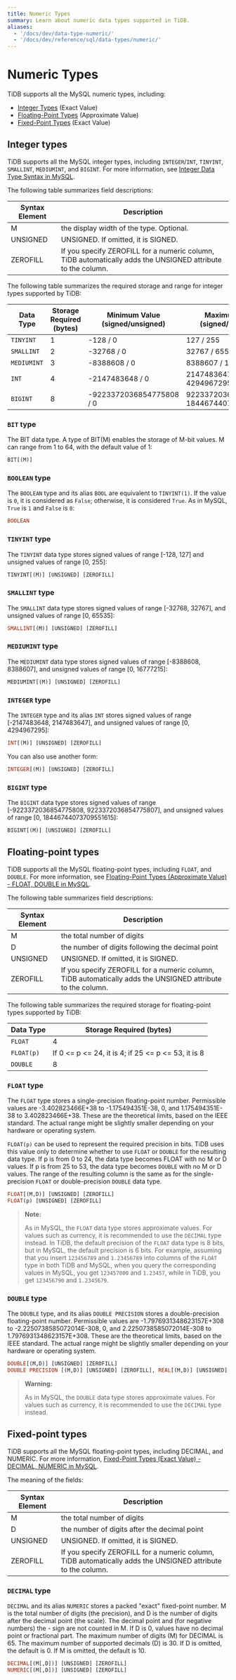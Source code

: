 ```yaml
---
title: Numeric Types
summary: Learn about numeric data types supported in TiDB.
aliases:
  - '/docs/dev/data-type-numeric/'
  - '/docs/dev/reference/sql/data-types/numeric/'
---
```


# Numeric Types

TiDB supports all the MySQL numeric types, including:

+ [Integer Types](#integer-types) (Exact Value)
+ [Floating-Point Types](#floating-point-types) (Approximate Value)
+ [Fixed-Point Types](#fixed-point-types) (Exact Value)

## Integer types

TiDB supports all the MySQL integer types, including `INTEGER`/`INT`, `TINYINT`, `SMALLINT`, `MEDIUMINT`, and `BIGINT`. For more information, see [Integer Data Type Syntax in MySQL](https://dev.mysql.com/doc/refman/5.7/en/integer-types.html).

The following table summarizes field descriptions:

| Syntax Element | Description                                                                                                 |
| -------------- | ----------------------------------------------------------------------------------------------------------- |
| M              | the display width of the type. Optional.                                                                    |
| UNSIGNED       | UNSIGNED. If omitted, it is SIGNED.                                                                         |
| ZEROFILL       | If you specify ZEROFILL for a numeric column, TiDB automatically adds the UNSIGNED attribute to the column. |

The following table summarizes the required storage and range for integer types supported by TiDB:

| Data Type   | Storage Required (bytes) | Minimum Value (signed/unsigned) | Maximum value (signed/unsigned)            |
| ----------- | ------------------------ | ------------------------------- | ------------------------------------------ |
| `TINYINT`   | 1                        | -128 / 0                        | 127 / 255                                  |
| `SMALLINT`  | 2                        | -32768 / 0                      | 32767 / 65535                              |
| `MEDIUMINT` | 3                        | -8388608 / 0                    | 8388607 / 16777215                         |
| `INT`       | 4                        | -2147483648 / 0                 | 2147483647 / 4294967295                    |
| `BIGINT`    | 8                        | -9223372036854775808 / 0        | 9223372036854775807 / 18446744073709551615 |

### `BIT` type

The BIT data type. A type of BIT(M) enables the storage of M-bit values. M can range from 1 to 64, with the default value of 1:

```sql
BIT[(M)]
```

### `BOOLEAN` type

The `BOOLEAN` type and its alias `BOOL` are equivalent to `TINYINT(1)`. If the value is `0`, it is considered as `False`; otherwise, it is considered `True`. As in MySQL, `True` is `1` and `False` is `0`:

```sql
BOOLEAN
```

### `TINYINT` type

The `TINYINT` data type stores signed values of range [-128, 127] and unsigned values of range [0, 255]:

```sql
TINYINT[(M)] [UNSIGNED] [ZEROFILL]
```

### `SMALLINT` type

The `SMALLINT` data type stores signed values of range [-32768, 32767], and unsigned values of range [0, 65535]:

```sql
SMALLINT[(M)] [UNSIGNED] [ZEROFILL]
```

### `MEDIUMINT` type

The `MEDIUMINT` data type stores signed values of range [-8388608, 8388607], and unsigned values of range [0, 16777215]:

```sql
MEDIUMINT[(M)] [UNSIGNED] [ZEROFILL]
```

### `INTEGER` type

The `INTEGER` type and its alias `INT` stores signed values of range [-2147483648, 2147483647], and unsigned values of range [0, 4294967295]:

```sql
INT[(M)] [UNSIGNED] [ZEROFILL]
```

You can also use another form:

```sql
INTEGER[(M)] [UNSIGNED] [ZEROFILL]
```

### `BIGINT` type

The `BIGINT` data type stores signed values of range [-9223372036854775808, 9223372036854775807], and unsigned values of range [0, 18446744073709551615]:

```sql
BIGINT[(M)] [UNSIGNED] [ZEROFILL]
```

## Floating-point types

TiDB supports all the MySQL floating-point types, including `FLOAT`, and `DOUBLE`. For more information, see [Floating-Point Types (Approximate Value) - FLOAT, DOUBLE in MySQL](https://dev.mysql.com/doc/refman/5.7/en/floating-point-types.html).

The following table summarizes field descriptions:

| Syntax Element | Description                                                                                                 |
| -------------- | ----------------------------------------------------------------------------------------------------------- |
| M              | the total number of digits                                                                                  |
| D              | the number of digits following the decimal point                                                            |
| UNSIGNED       | UNSIGNED. If omitted, it is SIGNED.                                                                         |
| ZEROFILL       | If you specify ZEROFILL for a numeric column, TiDB automatically adds the UNSIGNED attribute to the column. |

The following table summarizes the required storage for floating-point types supported by TiDB:

| Data Type  | Storage Required (bytes)                            |
| ---------- | --------------------------------------------------- |
| `FLOAT`    | 4                                                   |
| `FLOAT(p)` | If 0 <= p <= 24, it is 4; if 25 <= p <= 53, it is 8 |
| `DOUBLE`   | 8                                                   |

### `FLOAT` type

The `FLOAT` type stores a single-precision floating-point number. Permissible values are -3.402823466E+38 to -1.175494351E-38, 0, and 1.175494351E-38 to 3.402823466E+38. These are the theoretical limits, based on the IEEE standard. The actual range might be slightly smaller depending on your hardware or operating system.

`FLOAT(p)` can be used to represent the required precision in bits. TiDB uses this value only to determine whether to use `FLOAT` or `DOUBLE` for the resulting data type. If p is from 0 to 24, the data type becomes FLOAT with no M or D values. If p is from 25 to 53, the data type becomes `DOUBLE` with no M or D values. The range of the resulting column is the same as for the single-precision `FLOAT` or double-precision `DOUBLE` data type.

```sql
FLOAT[(M,D)] [UNSIGNED] [ZEROFILL]
FLOAT(p) [UNSIGNED] [ZEROFILL]
```

> **Note:**
> 
> As in MySQL, the `FLOAT` data type stores approximate values. For values such as currency, it is recommended to use the `DECIMAL` type instead. In TiDB, the default precision of the `FLOAT` data type is 8 bits, but in MySQL, the default precision is 6 bits. For example, assuming that you insert `123456789` and `1.23456789` into columns of the `FLOAT` type in both TiDB and MySQL, when you query the corresponding values in MySQL, you get `123457000` and `1.23457`, while in TiDB, you get `123456790` and `1.2345679`.

### `DOUBLE` type

The `DOUBLE` type, and its alias `DOUBLE PRECISION` stores a double-precision floating-point number. Permissible values are -1.7976931348623157E+308 to -2.2250738585072014E-308, 0, and 2.2250738585072014E-308 to 1.7976931348623157E+308. These are the theoretical limits, based on the IEEE standard. The actual range might be slightly smaller depending on your hardware or operating system.

```sql
DOUBLE[(M,D)] [UNSIGNED] [ZEROFILL]
DOUBLE PRECISION [(M,D)] [UNSIGNED] [ZEROFILL], REAL[(M,D)] [UNSIGNED] [ZEROFILL]
```

> **Warning:**
> 
> As in MySQL, the `DOUBLE` data type stores approximate values. For values such as currency, it is recommended to use the `DECIMAL` type instead.

## Fixed-point types

TiDB supports all the MySQL floating-point types, including DECIMAL, and NUMERIC. For more information, [Fixed-Point Types (Exact Value) - DECIMAL, NUMERIC in MySQL](https://dev.mysql.com/doc/refman/5.7/en/fixed-point-types.html).

The meaning of the fields:

| Syntax Element | Description                                                                                                 |
| -------------- | ----------------------------------------------------------------------------------------------------------- |
| M              | the total number of digits                                                                                  |
| D              | the number of digits after the decimal point                                                                |
| UNSIGNED       | UNSIGNED. If omitted, it is SIGNED.                                                                         |
| ZEROFILL       | If you specify ZEROFILL for a numeric column, TiDB automatically adds the UNSIGNED attribute to the column. |

### `DECIMAL` type

`DECIMAL` and its alias `NUMERIC` stores a packed "exact" fixed-point number. M is the total number of digits (the precision), and D is the number of digits after the decimal point (the scale). The decimal point and (for negative numbers) the - sign are not counted in M. If D is 0, values have no decimal point or fractional part. The maximum number of digits (M) for DECIMAL is 65. The maximum number of supported decimals (D) is 30. If D is omitted, the default is 0. If M is omitted, the default is 10.

```sql
DECIMAL[(M[,D])] [UNSIGNED] [ZEROFILL]
NUMERIC[(M[,D])] [UNSIGNED] [ZEROFILL]
```
